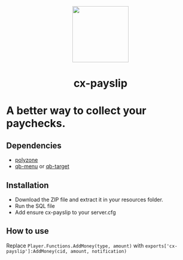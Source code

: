 <div align="center">
    <img width="150" height="150" src="https://i.ibb.co/XzZZrBg/pc-logo-modified.png">
</div>

<h1 align="center">cx-payslip</h1>

# A better way to collect your paychecks.

## Dependencies
* [polyzone](https://github.com/mkafrin/PolyZone)
* [qb-menu](https://github.com/qbcore-framework/qb-menu) or [qb-target](https://github.com/BerkieBb/qb-target)

## Installation
* Download the ZIP file and extract it in your resources folder.
* Run the SQL file
* Add ensure cx-payslip to your server.cfg

## How to use

Replace `Player.Functions.AddMoney(type, amount)` with `exports['cx-payslip']:AddMoney(cid, amount, notification)`
